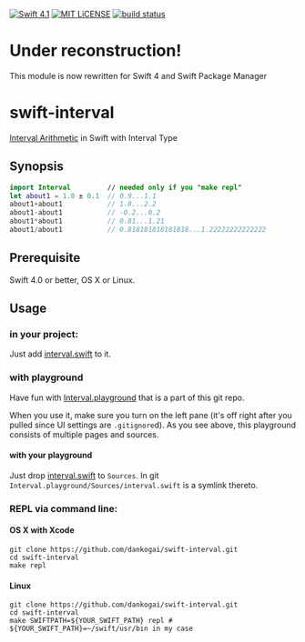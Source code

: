 [![Swift 4.1](https://img.shields.io/badge/swift-4.1-brightgreen.svg)](https://swift.org)
[![MIT LiCENSE](https://img.shields.io/badge/license-MIT-brightgreen.svg)](LICENSE)
[![build status](https://secure.travis-ci.org/dankogai/swift-interval.png)](http://travis-ci.org/dankogai/swift-interval)

# Under reconstruction!

This module is now rewritten for Swift 4 and Swift Package Manager

# swift-interval

[Interval Arithmetic] in Swift with Interval Type

[Interval Arithmetic]: https://en.wikipedia.org/wiki/Interval_arithmetic

## Synopsis

````swift
import Interval         // needed only if you "make repl"
let about1 = 1.0 ± 0.1  // 0.9...1.1
about1+about1           // 1.8...2.2
about1-about1           // -0.2...0.2
about1*about1           // 0.81...1.21
about1/about1           // 0.818181818181818...1.22222222222222
````
## Prerequisite

Swift 4.0 or better, OS X or Linux.

## Usage

### in your project:

Just add [interval.swift] to it.

[interval.swift]: ./interval/interval.swift

### with playground

Have fun with [Interval.playground] that is a part of this git repo.

[Interval.playground]: ./Interval.playground

When you use it, make sure you turn on the left pane (it's off right after you pulled since UI settings are `.gitignore`d).  As you see above, this playground consists of multiple pages and sources.

#### with your playground

Just drop [interval.swift] to `Sources`.  In git `Interval.playground/Sources/interval.swift` is a symlink thereto.

### REPL via command line:

#### OS X with Xcode
````shell
git clone https://github.com/dankogai/swift-interval.git
cd swift-interval
make repl
````

#### Linux
````shell
git clone https://github.com/dankogai/swift-interval.git
cd swift-interval
make SWIFTPATH=${YOUR_SWIFT_PATH} repl # ${YOUR_SWIFT_PATH}=~/swift/usr/bin in my case
````
